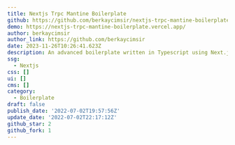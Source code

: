 ```yaml
---
title: Nextjs Trpc Mantine Boilerplate
github: https://github.com/berkaycimsir/nextjs-trpc-mantine-boilerplate
demo: https://nextjs-trpc-mantine-boilerplate.vercel.app/
author: berkaycimsir
author_link: https://github.com/berkaycimsir
date: 2023-11-26T10:26:41.623Z
description: An advanced boilerplate written in Typescript using Next.js, tRPC and Mantine.
ssg:
  - Nextjs
css: []
ui: []
cms: []
category:
  - Boilerplate
draft: false
publish_date: '2022-07-02T19:57:56Z'
update_date: '2022-07-02T22:17:12Z'
github_star: 2
github_fork: 1
---
```

